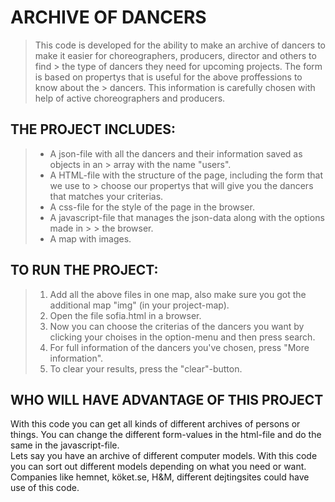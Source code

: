 
# ARCHIVE OF DANCERS  
  
> This code is developed for the ability to make an archive of dancers to make it easier for choreographers, producers, director and others to find > the type of dancers they need for upcoming projects. The form is based on propertys that is useful for the above proffessions to know about the > dancers. This information is carefully chosen with help of active choreographers and producers. 

## THE PROJECT INCLUDES:  
 
 >   - A json-file with all the dancers and their information saved as objects in an > array with the name "users". 
 >   - A HTML-file with the structure of the page, including the form that we use to > choose our propertys that will give you the dancers that matches your criterias.
 >   - A css-file for the style of the page in the browser.
 >   - A javascript-file that manages the json-data along with the options made in > > the browser. 
 >   - A map with images.


## TO RUN THE PROJECT:  

>   1. Add all the above files in one map, also make sure you got the additional map "img" (in your project-map).
>   2. Open the file sofia.html in a browser.
>   3. Now you can choose the criterias of the dancers you want by clicking your choises in the option-menu and then press search.
>   4. For full information of the dancers you've chosen, press "More information".
>   5. To clear your results, press the "clear"-button.  


## WHO WILL HAVE ADVANTAGE OF THIS PROJECT  

With this code you can get all kinds of different archives of persons or things. You can change the different form-values in the html-file and do the same in the javascript-file.  
Lets say you have an archive of different computer models. With this code you can sort out different models depending on what you need or want. 
Companies like hemnet, köket.se, H&M, different dejtingsites could have use of this code.  



